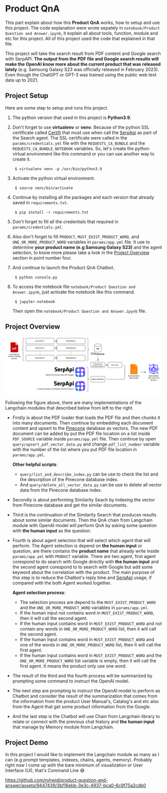 # Product QnA

This part explain about how this **Product QnA** works, how to setup and use this project. The code explanation were wrote sepately in `notebook/Product Question and Answer.ipynb`, it explain all about tools, function, module and etc for this project. All of this project used the code that explained in that file.

This project will take the search result from PDF content and Google search with SerpAPI. **The output from the PDF file and Google search results will make the OpenAI know more about the current product that was released lately** (e.g. Samsung Galaxy S23 was officially released in February 2023). Even though the ChatGPT or GPT-3 was trained using the public web text data up to 2021.

## Project Setup

Here are some step to setup and runs this project.
1. The python version that used in this project is **Python3.9**.
2. Don't forget to use **virtualenv** or **venv**. Because of the python SSL certificate called [Certifi](https://stackoverflow.com/questions/42982143/python-requests-how-to-use-system-ca-certificates-debian-ubuntu) that must use when call the [SerpApi](https://serpapi.com/) as part of the Search agent. The SSL certificate were called in the `params/credentials.yml` file with the `REQUESTS_CA_BUNDLE` and the `REQUESTS_CA_BUNDLE_NOTEBOOK` variables. So, let's create the python virtual environment like this command or you can use another way to create it.

        $ virtualenv venv -p /usr/bin/python3.9

3. Activate the python virtual environment.

        $ source venv/bin/activate

4. Continue by installing all the packages and each version that already saved in `requirements.txt`.

        $ pip install -r requirements.txt

5. Don't forget to fill all the credentials that required in `params/credentials.yml`.
6. Also don't forget to fill `PRODUCT`, `MUST_EXIST_PRODUCT_WORD`, and `ONE_OR_MORE_PRODUCT_WORD` variables in `params/app.yml` file. It use to determine **your product name (e.g Samsung Galaxy S23)** and the agent selection, to know more please take a look in the [Project Overview](https://github.com/rohwid/product-question-and-answer#project-overview) section in point number four.
7. And continue to launch the Product QnA Chatbot.

        $ python console.py

8. To access the notebook file `notebook/Product Question and Answer.ipynb`, just activate the notebook like this command.

        $ jupyter-notebook

    Then open the `notebook/Product Question and Answer.ipynb` file.

## Project Overview

<img src="img/langchain_architecture.png" width="1000"/>

Following the figure above, there are many implementations of the Langchain modules that described below from left to the right.

+ Firstly is about the PDF loader that loads the PDF file and then chunks it into many documents. Then continue by embedding each document content and upsert to the [Pinecone](https://www.pinecone.io/) database as vectors. The new PDF document can be added by put the PDF file location on a list inside `PDF_SOURCE` variable inside `params/app.yml` file. Then continue by open `query/upsert_pdf_vector_data.py` and change `pdf_list_number` variable with the number of the list where you put PDF file location in `params/app.yml`.
  
    **Other helpful scripts**:
    + `query/list_and_describe_index.py` can be use to check the list and the description of the Pinecone database index.
    + And `query/delete_all_vector_data.py` can be use to delete all vector data from the Pinecone database index.

+ Secondly is about performing Similarity Seach by Indexing the vector from Pinecone database and get the similar documents.
+ Third is the continuation of the Similarity Search that produces results about some similar documents. Then the QnA chain from Langchain module with OpenAI model will perform QnA by asking some question with **the human input** as the question.
+ Fourth is about agent selection that will select which agent that will perform. The Agent selection is depend on **the human input** or question, are there contains the **product name** that already write inside `params/app.yml` with `PRODUCT` variable. There are two agent, first agent corespond to do search with Google directly with **the human input** and the second agent corespond to to search with Google but add some keyword about the correlation with the product. The main purpose of this step is to reduce the Chatbot's reply time and [SerpApi](https://serpapi.com/) usage, if compared with the both Agent worked together.

    **Agent selection process**:
    + The selection process are depend to the `MUST_EXIST_PRODUCT_WORD` and the `ONE_OR_MORE_PRODUCT_WORD` variables in `params/app.yml`.
    + If the human input not contains word in `MUST_EXIST_PRODUCT_WORD`, then it will call the second agent.
    + If the human input contains word in `MUST_EXIST_PRODUCT_WORD` and not contain any words in `ONE_OR_MORE_PRODUCT_WORD` list, then it will call the second agent.
    + If the human input contains word in `MUST_EXIST_PRODUCT_WORD` and one of the words in `ONE_OR_MORE_PRODUCT_WORD` list, then it will call the first agent.
    + If the human input contains word in `MUST_EXIST_PRODUCT_WORD` and the `ONE_OR_MORE_PRODUCT_WORD` list variable is empty, then it will call the first agent. It means the product only use one word.

+ The result of the third and the fourth process will be summarized by prompting some command to instruct the OpenAI model.
+ The next step are prompting to instruct the OpenAI model to perform as Chatbot and consider the result of the summarization that comes from the information from the product User Manual's, Catalog's and etc also from the Agent that get some product information from the Google.
+ And the last step is the Chatbot will use Chain from Langchain library to relate or connect with the previous chat history and **the human input** that manage by Memory module from Langchain.

## Project Demo

In this project I would like to implement the Langchain module as many as I can (e.g prompt templates,
indexes, chains, agents, memory). Probably right now I come up with the bare minimum of visualization or User Interface (UI), that's Command Line :sweat_smile:

https://github.com/rohwid/product-question-and-answer/assets/9447439/3bf16ebb-3e3c-4937-bca0-6c9f75a2cdb0
